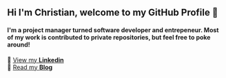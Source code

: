 ## Hi I'm Christian, welcome to my GitHub Profile 👋

#### I'm a project manager turned software developer and entrepeneur. Most of my work is contributed to private repositories, but feel free to poke around!

💼   [  View my **Linkedin**](https://www.linkedin.com/in/christiansendler/)  
📓   [  Read my **Blog**](https://sendler.medium.com/) 
